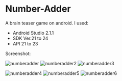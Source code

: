 # Number-Adder
A brain teaser game on android.
I used:

<ul>
  <li>Android Studio 2.1.1</li>
  <li>SDK Ver.21 to 24</li>
  <li>API 21 to 23</li>
</ul>
<p>Screenshot:</p>

![numberadder](https://cloud.githubusercontent.com/assets/19563826/17463344/ae7b6ea0-5c91-11e6-8fc3-138178d112e7.PNG)
![numberadder2](https://cloud.githubusercontent.com/assets/19563826/17463346/ae7c465e-5c91-11e6-836e-ea506fcb212a.PNG)
![numberadder3](https://cloud.githubusercontent.com/assets/19563826/17463345/ae7c3f9c-5c91-11e6-8a56-373f28fb32fa.PNG)

![numberadder4](https://cloud.githubusercontent.com/assets/19563826/17493117/f16b881c-5d7c-11e6-901a-61e6f8eda8fc.PNG)
![numberadder5](https://cloud.githubusercontent.com/assets/19563826/17493118/f16be8b6-5d7c-11e6-8818-620592dce548.PNG)
![numberadder6](https://cloud.githubusercontent.com/assets/19563826/17493119/f16c981a-5d7c-11e6-9986-f0ca95d1f79c.PNG)
